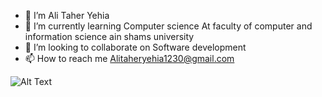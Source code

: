 - 🔭 I’m Ali Taher Yehia
- 🌱 I’m currently learning Computer science At faculty of computer and information science ain shams university
- 👯 I’m looking to collaborate on Software development
- 📫 How to reach me Alitaheryehia1230@gmail.com




![Alt Text](https://raw.githubusercontent.com/abhisheknaiidu/abhisheknaiidu/master/code.gif)


